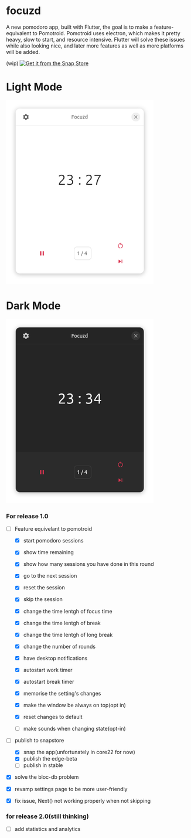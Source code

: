 # focuzd

A new pomodoro app, built with Flutter, the goal is to make a feature-equivalent to Pomotroid. Pomotroid uses electron, which makes it pretty heavy, slow to start, and resource intensive. Flutter will solve these issues while also looking nice, and later more features as well as more platforms will be added. 
  

(wip)
[![Get it from the Snap Store](https://snapcraft.io/static/images/badges/en/snap-store-black.svg)](https://snapcraft.io/focuzd)


  
# Light Mode 
![main page](screenshots/focuzd_light.png)
# Dark Mode 
![main page](screenshots/focuzd_dark.png)


 ### For release 1.0
  - [ ] Feature equivelant to pomotroid
    - [x] start pomodoro sessions
    - [x] show time remaining 
    - [x] show how many sessions you have done in this round 
    - [x] go to the next session
    - [x] reset the session 
    - [x] skip the session
    

    - [x] change the time lentgh of focus time 
    - [x] change the time lentgh of break 
    - [x] change the time lentgh of long break
    - [x] change the number of rounds
   

    
    - [x] have desktop notifications
    - [x] autostart work timer 
    - [x] autostart break timer 
    - [x] memorise the setting's changes
    - [x] make the window be always on top(opt in) 
    - [x] reset changes to default
    - [ ] make sounds when changing state(opt-in)  
  
  - [ ] publish to snapstore
    - [x] snap the app(unfortunately in core22 for now)
    - [x] publish the edge-beta
    - [ ] publish in stable                                                                       
  - [x] solve the bloc-db problem
  - [x] revamp settings page to be more user-friendly 
  - [x] fix issue, Next() not working properly when not skipping
  

 ### for release 2.0(still thinking)
   - [ ] add statistics and analytics
       

